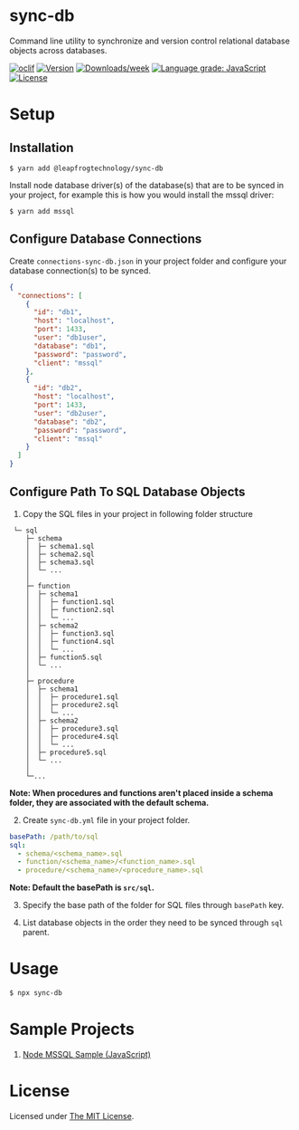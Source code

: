 # sync-db

Command line utility to synchronize and version control relational database objects across databases.

[![oclif](https://img.shields.io/badge/cli-oclif-brightgreen.svg)](https://oclif.io)
[![Version](https://img.shields.io/npm/v/@leapfrogtechnology/sync-db.svg)](https://npmjs.org/package/@leapfrogtechnology/sync-db)
[![Downloads/week](https://img.shields.io/npm/dw/@leapfrogtechnology/sync-db.svg)](https://npmjs.org/package/@leapfrogtechnology/sync-db)
[![Language grade: JavaScript](https://img.shields.io/lgtm/grade/javascript/g/laudio/sync-db.svg?logo=lgtm&logoWidth=18)](https://lgtm.com/projects/g/laudio/sync-db/context:javascript)
[![License](https://img.shields.io/npm/l/@leapfrogtechnology/sync-db.svg)](https://github.com/kabirbaidhya/sync-db/blob/master/package.json)

# Setup

## Installation

    $ yarn add @leapfrogtechnology/sync-db

Install node database driver(s) of the database(s) that are to be synced in your project, for example this is how you would install the mssql driver:

    $ yarn add mssql

## Configure Database Connections

Create `connections-sync-db.json` in your project folder and configure your database connection(s) to be synced.

```json
{
  "connections": [
    {
      "id": "db1",
      "host": "localhost",
      "port": 1433,
      "user": "db1user",
      "database": "db1",
      "password": "password",
      "client": "mssql"
    },
    {
      "id": "db2",
      "host": "localhost",
      "port": 1433,
      "user": "db2user",
      "database": "db2",
      "password": "password",
      "client": "mssql"
    }
  ]
}
```

## Configure Path To SQL Database Objects

1. Copy the SQL files in your project in following folder structure

```
 └─ sql
    ├─ schema
    │  ├─ schema1.sql
    │  ├─ schema2.sql
    │  ├─ schema3.sql
    │  └─ ...
    │
    ├─ function
    │  ├─ schema1
    │  │  ├─ function1.sql
    │  │  ├─ function2.sql
    │  │  └─ ...
    │  ├─ schema2
    │  │  ├─ function3.sql
    │  │  ├─ function4.sql
    │  │  └─ ...
    │  ├─ function5.sql
    │  └─ ...
    │
    ├─ procedure
    │  ├─ schema1
    │  │  ├─ procedure1.sql
    │  │  ├─ procedure2.sql
    │  │  └─ ...
    │  ├─ schema2
    │  │  ├─ procedure3.sql
    │  │  ├─ procedure4.sql
    │  │  └─ ...
    │  ├─ procedure5.sql
    │  └─ ...
    │
    └─...

```

**Note: When procedures and functions aren't placed inside a schema folder, they are associated with the default schema.**

2. Create `sync-db.yml` file in your project folder.

```yml
basePath: /path/to/sql
sql:
  - schema/<schema_name>.sql
  - function/<schema_name>/<function_name>.sql
  - procedure/<schema_name>/<procedure_name>.sql
```

**Note: Default the basePath is `src/sql`.**

3. Specify the base path of the folder for SQL files through `basePath` key.

4. List database objects in the order they need to be synced through `sql` parent.

# Usage

```bash
$ npx sync-db
```

# Sample Projects

1. [Node MSSQL Sample (JavaScript)](examples/node-app-mssql)

# License

Licensed under [The MIT License](LICENSE).
